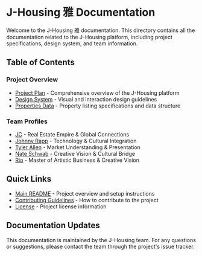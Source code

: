 # J-Housing 雅 Documentation

Welcome to the J-Housing 雅 documentation. This directory contains all the documentation related to the J-Housing platform, including project specifications, design system, and team information.

## Table of Contents

### Project Overview
- [Project Plan](jhousing_project.md) - Comprehensive overview of the J-Housing platform
- [Design System](design_system.md) - Visual and interaction design guidelines
- [Properties Data](properties_data.md) - Property listing specifications and data structure

### Team Profiles
- [JC](profiles/jc.md) - Real Estate Empire & Global Connections
- [Johnny Rapp](profiles/johnny_rapp.md) - Technology & Cultural Integration
- [Tyler Allen](profiles/tyler_allen.md) - Market Understanding & Presentation
- [Nate Schwab](profiles/nate_schwab.md) - Creative Vision & Cultural Bridge
- [Rio](profiles/rio.md) - Master of Artistic Business & Creative Vision

## Quick Links
- [Main README](../README.md) - Project overview and setup instructions
- [Contributing Guidelines](../CONTRIBUTING.md) - How to contribute to the project
- [License](../LICENSE) - Project license information

## Documentation Updates
This documentation is maintained by the J-Housing team. For any questions or suggestions, please contact the team through the project's issue tracker. 